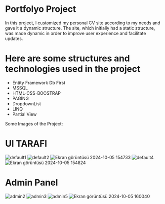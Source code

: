 # Portfolyo Project 
In this project, I customized my personal CV site according to my needs and gave it a dynamic structure. 
The site, which initially had a static structure, was made dynamic in order to improve user experience and facilitate updates.

# Here are some structures and technologies used in the project
- Entity Framework Db First
- MSSQL
- HTML-CSS-BOOSTRAP
- PAGİNG
- DropdownList
- LINQ
- Partial View

Some Images of the Project:

# UI TARAFI
![default1](https://github.com/user-attachments/assets/c536851a-969d-4008-bded-9391ccb5023d)
![default2](https://github.com/user-attachments/assets/47d9fcc1-fa7a-4445-a88a-7a386a93eac2)
![Ekran görüntüsü 2024-10-05 154733](https://github.com/user-attachments/assets/1fb28f4b-69bd-4dec-a6fc-c496dcdbf5f0)
![default4](https://github.com/user-attachments/assets/74caa696-b996-42f0-b498-3e0a94cf0786)
![Ekran görüntüsü 2024-10-05 154824](https://github.com/user-attachments/assets/ac42360d-8cf1-48fd-adfe-99dd6745126c)


# Admin Panel
![admin2](https://github.com/user-attachments/assets/ebf3d7b2-0b04-42be-8497-58591b412dff)
![admin3](https://github.com/user-attachments/assets/82d3a1f2-301e-4931-9a93-bf3bcb8d09e1)
![admin5](https://github.com/user-attachments/assets/44fcc5dc-b8c4-4935-b659-a8c0f2339bd5)
![Ekran görüntüsü 2024-10-05 160040](https://github.com/user-attachments/assets/c61aa787-f51e-420a-809b-3c44f5d38873)
